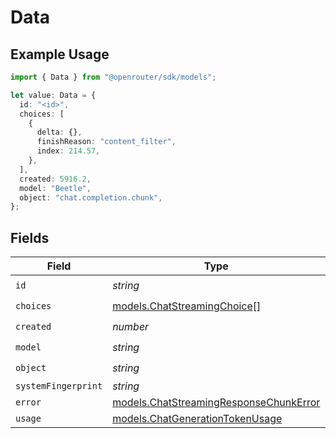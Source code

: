 # Data

## Example Usage

```typescript
import { Data } from "@openrouter/sdk/models";

let value: Data = {
  id: "<id>",
  choices: [
    {
      delta: {},
      finishReason: "content_filter",
      index: 214.57,
    },
  ],
  created: 5916.2,
  model: "Beetle",
  object: "chat.completion.chunk",
};
```

## Fields

| Field                                                                                  | Type                                                                                   | Required                                                                               | Description                                                                            |
| -------------------------------------------------------------------------------------- | -------------------------------------------------------------------------------------- | -------------------------------------------------------------------------------------- | -------------------------------------------------------------------------------------- |
| `id`                                                                                   | *string*                                                                               | :heavy_check_mark:                                                                     | N/A                                                                                    |
| `choices`                                                                              | [models.ChatStreamingChoice](../models/chatstreamingchoice.md)[]                       | :heavy_check_mark:                                                                     | N/A                                                                                    |
| `created`                                                                              | *number*                                                                               | :heavy_check_mark:                                                                     | N/A                                                                                    |
| `model`                                                                                | *string*                                                                               | :heavy_check_mark:                                                                     | N/A                                                                                    |
| `object`                                                                               | *string*                                                                               | :heavy_check_mark:                                                                     | N/A                                                                                    |
| `systemFingerprint`                                                                    | *string*                                                                               | :heavy_minus_sign:                                                                     | N/A                                                                                    |
| `error`                                                                                | [models.ChatStreamingResponseChunkError](../models/chatstreamingresponsechunkerror.md) | :heavy_minus_sign:                                                                     | N/A                                                                                    |
| `usage`                                                                                | [models.ChatGenerationTokenUsage](../models/chatgenerationtokenusage.md)               | :heavy_minus_sign:                                                                     | N/A                                                                                    |